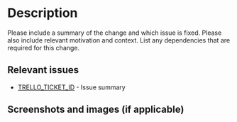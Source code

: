 # Description

Please include a summary of the change and which issue is fixed. Please also include relevant motivation and context. List any dependencies that are required for this change.

## Relevant issues

- [TRELLO_TICKET_ID](link_to_issue) - Issue summary

## Screenshots and images (if applicable)
